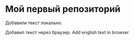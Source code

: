 ﻿# Мой первый репозиторий

Добавили текст локально.

Добавил текст через браузер. Add english text in browser
